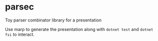 # parsec

Toy parser combinator library for a presentation

Use marp to generate the presentation along with `dotnet test` and `dotnet fsi` to interact.
